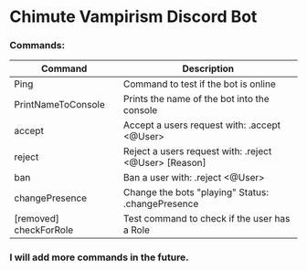 # Chimute Vampirism Discord Bot

### Commands:

| Command | Description |
| ------ | ------ |
| Ping | Command to test if the bot is online |
| PrintNameToConsole | Prints the name of the bot into the console |
| accept | Accept a users request with: .accept <@User> |
| reject | Reject a users request with: .reject <@User> [Reason] |
| ban | Ban a user with: .reject <@User> |
| changePresence | Change the bots "playing" Status: .changePresence <status> |
| [removed] checkForRole | Test command to check if the user has a Role |

### I will add more commands in the future.
